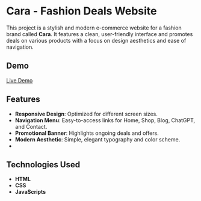 # Cara - Fashion Deals Website

This project is a stylish and modern e-commerce website for a fashion brand called **Cara**. It features a clean, user-friendly interface and promotes deals on various products with a focus on design aesthetics and ease of navigation.

## Demo
[Live Demo](https://unique-kangaroo-4057a0.netlify.app/)

## Features
- **Responsive Design**: Optimized for different screen sizes.
- **Navigation Menu**: Easy-to-access links for Home, Shop, Blog, ChatGPT, and Contact.
- **Promotional Banner**: Highlights ongoing deals and offers.
- **Modern Aesthetic**: Simple, elegant typography and color scheme.
- 
## Technologies Used

- **HTML**
- **CSS**
- **JavaScripts**
